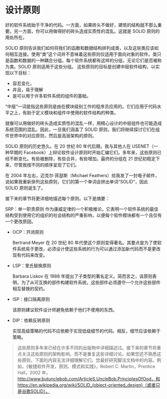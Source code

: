 # 设计原则

好的软件系统始于干净的代码。一方面，如果砖头不做好，建筑的结构就不那么重要。另一方面，你可以用做得好的砖头造成实质性的混乱。这就是 SOLID 原则的用处所在。

SOLID 原则告诉我们如何将我们的函数和数据结构排列成类，以及这些类应该如何相互连接。使用“类”这个词并不意味着这些原则仅适用于面向对象的软件。类只是函数和数据的一种耦合分组。每个软件系统都有这样的分组，无论它们是否被称为类。SOLID 原则适用于这些分组。
这些原则的目标是创建中层软件结构，以实现以下目标：

- 容忍变化，
- 并且，易于理解
- 是可以用于许多软件系统的组件的基础。

“中层”一词是指这些原则是由在模块级别工作的程序员应用的。它们应用于代码水平之上，有助于定义模块和组件中使用的软件结构的种类。

就像可以用做好的砖头造成实质性的混乱一样，用精心设计的中层组件也可能造成系统范围的混乱。因此，一旦我们涵盖了 SOLID 原则，我们将继续探讨它们在组件世界中的对应原则，然后是高层架构的原则。

SOLID 原则的历史悠久。在 20 世纪 80 年代后期，我与其他人在 USENET（一种早期的 Facebook）上辩论软件设计原则时开始汇编它们。多年来，这些原则已经不断变化。有些被删除，有些合并，有些增加。最终的分组在 21 世纪初稳定下来，尽管我按不同的顺序呈现了它们。

在 2004 年左右，迈克尔·菲瑟斯（Michael Feathers）给我发了一封电子邮件，说如果我重新排列这些原则，它们的第一个单词会拼出单词“SOLID”，因此 SOLID 原则诞生了。

接下来的章节将更详细地描述每个原则。以下是摘要：

SRP：单一职责原则
作为康威定律的一个积极推论，它表明一个软件系统的最佳结构受到使用它的组织的社会结构的严重影响，以便每个软件模块都有一个且仅有一个更改原因。

- OCP：开闭原则

  Bertrand Meyer 在 20 世纪 80 年代使这个原则变得著名。其要点是为了使软件系统易于更改，必须设计使这些系统的行为可以通过添加新代码而不是更改现有代码来改变。

- LSP：里氏替换原则

  Barbara Liskov 在 1988 年提出了子类型的著名定义。简而言之，该原则表明，为了从可互换的部件构建软件系统，这些部件必须遵守一个允许这些部件相互替换的契约。

- ISP：接口隔离原则

  该原则建议软件设计师避免依赖于他们不使用的东西。

- DIP：依赖反转原则

  实现高级策略的代码不应依赖于实现低级细节的代码。相反，细节应该依赖于策略。

> 这些原则多年来已经在许多不同的出版物中详细描述过。接下来的章节将重点关注这些原则的架构影响，而不是重复这些详细讨论。如果您还不熟悉这些原则，下面的内容无法详细理解它们，您最好研究脚注文档中的内容。例如，《敏捷软件开发，原则、模式和实践》，Robert C. Martin，Prentice Hall，2002 年，http://www.butunclebob.com/ArticleS.UncleBob.PrinciplesOfOod，和https://en.wikipedia.org/wiki/SOLID_(object-oriented_design)（或者只是谷歌SOLID）。
